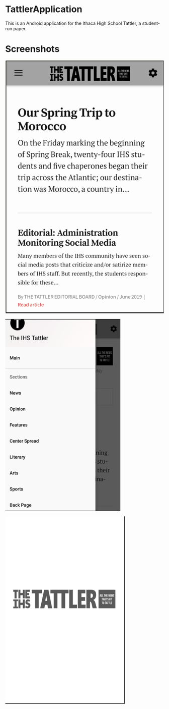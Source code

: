 # TattlerApplication
This is an Android application for the Ithaca High School Tattler, a student-run paper. 


# Screenshots

![image](https://raw.githubusercontent.com/tyang98/Tattler/master/screenshots/home.png)

![image](https://raw.githubusercontent.com/tyang98/Tattler/master/screenshots/nav.png)

![image](https://raw.githubusercontent.com/tyang98/Tattler/master/screenshots/splash.png)
